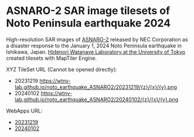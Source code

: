 # ASNARO-2 SAR image tilesets of Noto Peninsula earthquake 2024

High-resolution SAR images of [ASNARO-2](https://www.jsicorp.jp/product/satellite/asnaro2.html) released by NEC Corporation as a disaster response to the January 1, 2024 Noto Peninsula earthquake in Ishikawa, Japan. [Hidenori Watanave Laboratory at the University of Tokyo](https://labo.wtnv.jp/) created tilesets with MapTiler Engine.

XYZ TileSet URL (Cannot be opened directly):
- 20231219 https://wtnv-lab.github.io/noto_earthquake_ASNARO2/20231219/{z}/{x}/{y}.png
- 20240102 https://wtnv-lab.github.io/noto_earthquake_ASNARO2/20240102/{z}/{x}/{y}.png

WebApps URL:

- [20231219](https://wtnv-lab.github.io/noto_earthquake_ASNARO2/20231219/{z}/{x}/{y}.png)
- [20240102](https://wtnv-lab.github.io/noto_earthquake_ASNARO2/20240102/{z}/{x}/{y}.png)
